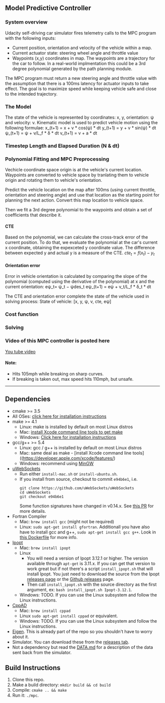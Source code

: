 ## Model Predictive Controller

### System overview

Udacity self-driving car simulator fires telemetry calls to the MPC program with the following inputs:
 - Current position, orientation and velocity of the vehicle within a map.
 - Current actuator state: steering wheel angle and throttle value
 - Waypoints (x,y) coordinates in map. The waypoints are a trajectory for the car to follow. In a real-world implmentation this could be a 3rd degree polynomial generated by the path planning module.

The MPC program must return a new steering angle and throttle value with the assumption that there is a 100ms latency for actuator inputs to take effect.
The goal is to maximize speed while keeping vehicle safe and close to the intended trajectory.

### The Model

The state of the vehicle is represented by coordinates: x, y, orientation: ψ and velocity: v.
Kinematic model is used to predict vehicle motion using the following formulae:
x_(t+1) = x + v * cos⁡(ψ) * dt
y_(t+1) = y + v * sin⁡(ψ) * dt
ψ_(t+1) = ψ + v/L_f * δ * dt
v_(t+1) = v + a * dt


### Timestep Length and Elapsed Duration (N & dt)


### Polynomial Fitting and MPC Preprocessing

Vechicle coordinate space origin is at the vehicle's current location.
Waypoints are converted to vehicle space by tranlating them to vehicle origin and rotating them to vehicle's orientation.

Predict the vehicle location on the map after 100ms (using current throttle, orientation and steering angle) and use that location as the starting point for planning the next action.
Convert this map location to vehicle space.

Then we fit a 3rd degree polynomial to the waypoints and obtain a set of coefficients that describe it.

#### CTE
Based on the polynomial, we can calculate the cross-track error of the current position. To do that, we evaluate the polynomial at the car's current x coordinate, obtaining the expexceted y coordinate value. The difference between expected y and actual y is a measure of the CTE.
$cte_t = f(x_t) − y_t$

#### Orientation error
Error in vehicle orientation is calculated by comparing the slope of the polynomial (computed using the derivative of the polynomial) at x and the current orientation:
eψ_t= ψ_t − ψdes_t
eψ_(t+1) = eψ + v_t/L_f * δ_t * dt

The CTE and orientation error complete the state of the vehicle used in solving process:
State of vehicle: [x, y, ψ, v, cte, eψ]

### Cost function


### Solving





### Video of this MPC controller is posted here 

[You tube video](https://youtu.be/PKcjEsma77M)

#### Note:

* Hits 105mph while breaking on sharp curves.
* If breaking is taken out, max speed hits 110mph, but unsafe.


---


## Dependencies

* cmake >= 3.5
 * All OSes: [click here for installation instructions](https://cmake.org/install/)
* make >= 4.1
  * Linux: make is installed by default on most Linux distros
  * Mac: [install Xcode command line tools to get make](https://developer.apple.com/xcode/features/)
  * Windows: [Click here for installation instructions](http://gnuwin32.sourceforge.net/packages/make.htm)
* gcc/g++ >= 5.4
  * Linux: gcc / g++ is installed by default on most Linux distros
  * Mac: same deal as make - [install Xcode command line tools]((https://developer.apple.com/xcode/features/)
  * Windows: recommend using [MinGW](http://www.mingw.org/)
* [uWebSockets](https://github.com/uWebSockets/uWebSockets)
  * Run either `install-mac.sh` or `install-ubuntu.sh`.
  * If you install from source, checkout to commit `e94b6e1`, i.e.
    ```
    git clone https://github.com/uWebSockets/uWebSockets 
    cd uWebSockets
    git checkout e94b6e1
    ```
    Some function signatures have changed in v0.14.x. See [this PR](https://github.com/udacity/CarND-MPC-Project/pull/3) for more details.
* Fortran Compiler
  * Mac: `brew install gcc` (might not be required)
  * Linux: `sudo apt-get install gfortran`. Additionall you have also have to install gcc and g++, `sudo apt-get install gcc g++`. Look in [this Dockerfile](https://github.com/udacity/CarND-MPC-Quizzes/blob/master/Dockerfile) for more info.
* [Ipopt](https://projects.coin-or.org/Ipopt)
  * Mac: `brew install ipopt`
  * Linux
    * You will need a version of Ipopt 3.12.1 or higher. The version available through `apt-get` is 3.11.x. If you can get that version to work great but if not there's a script `install_ipopt.sh` that will install Ipopt. You just need to download the source from the Ipopt [releases page](https://www.coin-or.org/download/source/Ipopt/) or the [Github releases](https://github.com/coin-or/Ipopt/releases) page.
    * Then call `install_ipopt.sh` with the source directory as the first argument, ex: `bash install_ipopt.sh Ipopt-3.12.1`. 
  * Windows: TODO. If you can use the Linux subsystem and follow the Linux instructions.
* [CppAD](https://www.coin-or.org/CppAD/)
  * Mac: `brew install cppad`
  * Linux `sudo apt-get install cppad` or equivalent.
  * Windows: TODO. If you can use the Linux subsystem and follow the Linux instructions.
* [Eigen](http://eigen.tuxfamily.org/index.php?title=Main_Page). This is already part of the repo so you shouldn't have to worry about it.
* Simulator. You can download these from the [releases tab](https://github.com/udacity/self-driving-car-sim/releases).
* Not a dependency but read the [DATA.md](./DATA.md) for a description of the data sent back from the simulator.


## Build Instructions
1. Clone this repo.
2. Make a build directory: `mkdir build && cd build`
3. Compile: `cmake .. && make`
4. Run it: `./mpc`.

